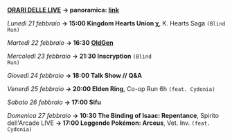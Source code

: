 <b><u>ORARI DELLE LIVE</u></b>
<b>→ panoramica: <a href="https://trello.com/b/iKwdSGf3/sabaku">link</a></b>

<i>Lunedì 21 febbraio</i>
<b>→ 15:00 Kingdom Hearts Union χ</b>, K. Hearts Saga <code>(Blind Run)</code>

<i>Martedì 22 febbraio </i>
<b>→ 16:30 <a href="https://www.twitch.tv/oldgenproject">OldGen</a></b>

<i>Mercoledì 23 febbraio</i>
<b>→ 21:30 Inscryption</b> <code>(Blind Run)</code>

<i>Giovedì 24 febbraio</i>
<b>→ 18:00 Talk Show // Q&A</b>

<i>Venerdì 25 febbraio</i>
<b>→ 20:00 Elden Ring</b>, Co-op Run 6h <code>(feat. Cydonia)</code>

<i>Sabato 26 febbraio</i>
<b>→ 17:00 Sifu</b>

<i>Domenica 27 febbraio</i>
<b>→ 10:30 The Binding of Isaac: Repentance</b>, Spirito dell'Arcade LIVE
<b>→ 17:00 Leggende Pokémon: Arceus</b>, Vet. Inv. <code>(feat. Cydonia)</code>
